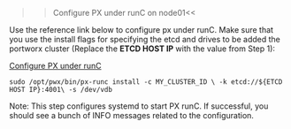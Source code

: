 >>Configure PX under runC on node01<<

Use the reference link below to configure px under runC. Make sure that you use the install flags for specifying the etcd and drives to be added the portworx cluster (Replace the **ETCD HOST IP** with the value from Step 1):

[Configure PX under runC](https://docs.portworx.com/install-with-other/docker/standalone/#step-2-configure-px-under-runc/)

`sudo /opt/pwx/bin/px-runc install -c MY_CLUSTER_ID \
    -k etcd://${ETCD HOST IP}:4001\
    -s /dev/vdb`

Note: This step configures systemd to start PX runC. If successful, you should see a bunch of INFO messages related to the configuration. 
